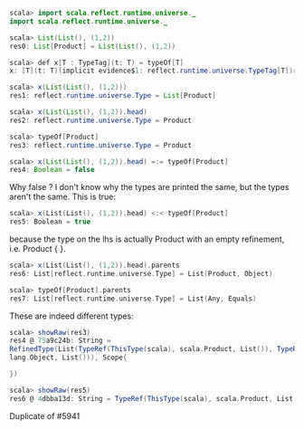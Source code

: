 ```java
scala> import scala.reflect.runtime.universe._
import scala.reflect.runtime.universe._

scala> List(List(), (1,2))
res0: List[Product] = List(List(), (1,2))

scala> def x[T : TypeTag](t: T) = typeOf[T]
x: [T](t: T)(implicit evidence$1: reflect.runtime.universe.TypeTag[T])reflect.runtime.universe.Type

scala> x(List(List(), (1,2)))
res1: reflect.runtime.universe.Type = List[Product]

scala> x(List(List(), (1,2)).head)
res2: reflect.runtime.universe.Type = Product

scala> typeOf[Product]
res3: reflect.runtime.universe.Type = Product

scala> x(List(List(), (1,2)).head) =:= typeOf[Product]
res4: Boolean = false
```

Why false ?
I don't know why the types are printed the same, but the types aren't the same.  This is true:
```scala
scala> x(List(List(), (1,2)).head) <:< typeOf[Product]
res5: Boolean = true
```
because the type on the lhs is actually Product with an empty refinement, i.e. Product { }.
```scala
scala> x(List(List(), (1,2)).head).parents
res6: List[reflect.runtime.universe.Type] = List(Product, Object)

scala> typeOf[Product].parents
res7: List[reflect.runtime.universe.Type] = List(Any, Equals)
```
These are indeed different types:

```scala
scala> showRaw(res3)
res4 @ 75a9c24b: String =
RefinedType(List(TypeRef(ThisType(scala), scala.Product, List()), TypeRef(ThisType(java.lang), java.
lang.Object, List())), Scope{

})

scala> showRaw(res5)
res6 @ 4dbba13d: String = TypeRef(ThisType(scala), scala.Product, List())
```
Duplicate of #5941
